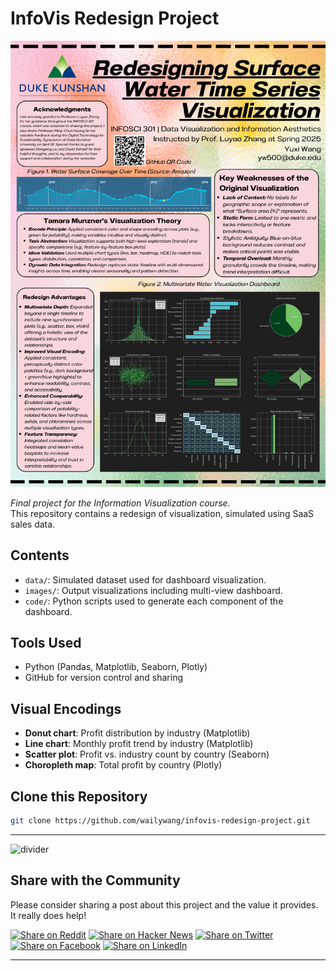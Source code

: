 # InfoVis Redesign Project

![Project Poster](images/poster.png)

_Final project for the Information Visualization course._  
This repository contains a redesign of visualization, simulated using SaaS sales data.

## Contents

- `data/`: Simulated dataset used for dashboard visualization.
- `images/`: Output visualizations including multi-view dashboard.
- `code/`: Python scripts used to generate each component of the dashboard.

## Tools Used

- Python (Pandas, Matplotlib, Seaborn, Plotly)
- GitHub for version control and sharing

## Visual Encodings

- **Donut chart**: Profit distribution by industry (Matplotlib)
- **Line chart**: Monthly profit trend by industry (Matplotlib)
- **Scatter plot**: Profit vs. industry count by country (Seaborn)
- **Choropleth map**: Total profit by country (Plotly)

## Clone this Repository

```bash
git clone https://github.com/wailywang/infovis-redesign-project.git
```

---

![divider](https://raw.githubusercontent.com/kamranahmedse/developer-roadmap/master/images/hr.svg)

## Share with the Community

Please consider sharing a post about this project and the value it provides. It really does help!

[![Share on Reddit](https://img.shields.io/badge/share%20on-reddit-FF5700?logo=reddit&logoColor=white)](https://www.reddit.com/submit)
[![Share on Hacker News](https://img.shields.io/badge/share%20on-hacker%20news-FF6600?logo=ycombinator&logoColor=white)](https://news.ycombinator.com/submitlink)
[![Share on Twitter](https://img.shields.io/badge/share%20on-twitter-1DA1F2?logo=twitter&logoColor=white)](https://twitter.com/intent/tweet)
[![Share on Facebook](https://img.shields.io/badge/share%20on-facebook-1877F2?logo=facebook&logoColor=white)](https://www.facebook.com/sharer/sharer.php)
[![Share on LinkedIn](https://img.shields.io/badge/share%20on-linkedin-0A66C2?logo=linkedin&logoColor=white)](https://www.linkedin.com/shareArticle)

---
